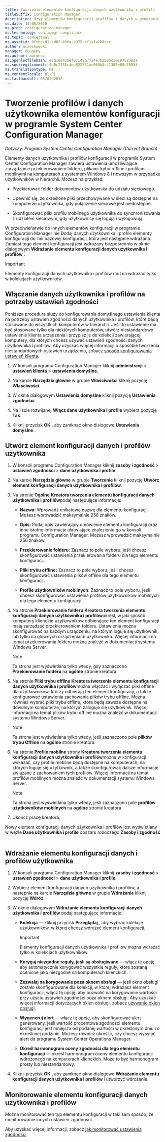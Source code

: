 ```yaml
---
title: Tworzenie elementów konfiguracji danych użytkownika i profili
titleSuffix: Configuration Manager
description: Użyj elementów konfiguracji profilów i danych w programie System Center Configuration Manager do zarządzania Przekierowanie folderu, plikami trybu offline i profilami mobilnymi.
ms.date: 10/06/2016
ms.prod: configuration-manager
ms.technology: configmgr-compliance
ms.topic: conceptual
ms.assetid: 9fcbcc81-cd6f-496e-b075-ef1afa2b8ccc
author: aczechowski
manager: dougeby
ms.author: aaroncz
ms.openlocfilehash: e7d1ee430ef07149b77a4e7b250bc3e19788582a
ms.sourcegitcommit: 0b0c2735c4ed822731ae069b4cc1380e89e78933
ms.translationtype: MT
ms.contentlocale: pl-PL
ms.lasthandoff: 05/03/2018
---
```

# <a name="create-user-data-and-profiles-configuration-items-in-system-center-configuration-manager"></a>Tworzenie profilów i danych użytkownika elementów konfiguracji w programie System Center Configuration Manager

*Dotyczy: Program System Center Configuration Manager (Current Branch)*

Elementy danych użytkownika i profilów konfiguracji w programie System Center Configuration Manager zawiera ustawienia umożliwiające zarządzanie przekierowaniem folderu, plikami trybu offline i profilami mobilnymi na komputerach z systemem Windows 8 i nowszym w przypadku użytkowników w hierarchii. Możesz na przykład:  

-   Przekierować folder dokumentów użytkownika do udziału sieciowego.  

-   Upewnić się, że określone pliki przechowywane w sieci są dostępne na komputerze użytkownika, gdy połączenie sieciowe jest niedostępne.  

-   Skonfigurować pliki profilu mobilnego użytkownika do synchronizowania z udziałem sieciowym, gdy użytkownicy się logują i wylogowują.  

 W przeciwieństwie do innych elementów konfiguracji w programie Configuration Manager nie Dodaj danych użytkownika i profile elementy konfiguracji do linii bazowej konfiguracji, która jest następnie wdrażana. Zamiast tego element konfiguracji jest wdrażany bezpośrednio w oknie dialogowym **Wdrażanie elementu konfiguracji danych użytkownika i profilów** .  

> [!IMPORTANT]  
>  Elementy konfiguracji danych użytkownika i profilów można wdrażać tylko w kolekcjach użytkowników.  

## <a name="enable-user-data-and-profiles-for-compliance-settings"></a>Włączanie danych użytkownika i profilów na potrzeby ustawień zgodności  
 Poniższa procedura służy do konfigurowania domyślnego ustawienia klienta na potrzeby ustawień zgodności danych użytkownika i profilów, które będą stosowane do wszystkich komputerów w hierarchii. Jeśli to ustawienie ma być stosowane tylko dla niektórych komputerów, utwórz niestandardowe ustawienie klienta urządzenia i przypisz je do kolekcji zawierającej komputery, dla których chcesz używać ustawień zgodności danych użytkownika i profilów. Aby uzyskać więcej informacji o sposobie tworzenia niestandardowych ustawień urządzenia, zobacz [sposób konfigurowania ustawień klienta](../../core/clients/deploy/configure-client-settings.md).  

1.  W konsoli programu Configuration Manager kliknij **administracji** > **ustawień klienta** > **ustawienia domyślne**.  

4.  Na karcie **Narzędzia główne** w grupie **Właściwości** kliknij pozycję **Właściwości**.  

5.  W oknie dialogowym **Ustawienia domyślne** kliknij pozycję **Ustawienia zgodności**.  

6.  Na liście rozwijanej **Włącz dane użytkownika i profile** wybierz pozycję **Tak**.  

7.  Kliknij przycisk **OK** , aby zamknąć okno dialogowe **Ustawienia domyślne** .  

## <a name="create-a-user-data-and-profiles-configuration-item"></a>Utwórz element konfiguracji danych i profilów użytkownika  

1.  W konsoli programu Configuration Manager kliknij **zasoby i zgodność** > **ustawień zgodności** > **dane użytkownika i profile**.  

3.  Na karcie **Narzędzia główne** w grupie **Tworzenie** kliknij pozycję **Utwórz element konfiguracji danych użytkownika i profilów**.  

4.  Na stronie **Ogólne** **Kreatora tworzenia elementu konfiguracji danych użytkownika i profilów**podaj następujące informacje:  

    -   **Nazwa:** Wprowadź unikatową nazwę dla elementu konfiguracji. Możesz wprowadzić maksymalnie 256 znaków.  

    -   **Opis:** Podaj opis zawierający omówienie elementu konfiguracji oraz inne istotne informacje ułatwiające znalezienie go w konsoli programu Configuration Manager. Możesz wprowadzić maksymalnie 256 znaków.  

    -   **Przekierowanie folderu:** Zaznacz to pole wyboru, jeśli chcesz skonfigurować ustawienia przekierowania folderu dla tego elementu konfiguracji.  

    -   **Pliki trybu offline:** Zaznacz to pole wyboru, jeśli chcesz skonfigurować ustawienia plików offline dla tego elementu konfiguracji.  

    -   **Profile użytkowników mobilnych:** Zaznacz to pole wyboru, jeśli chcesz skonfigurować ustawienia profilów użytkowników mobilnych dla tego elementu konfiguracji.  

5.  Na stronie **Przekierowanie folderu** **Kreatora tworzenia elementu konfiguracji danych użytkownika i profilów**określ, w jaki sposób komputery klienckie użytkowników odbierające ten element konfiguracji mają zarządzać przekierowaniem folderu. Ustawienia można skonfigurować na każdym urządzeniu, na którym loguje się użytkownik, lub tylko na głównych urządzeniach użytkownika. Więcej informacji na temat przekierowania folderu można znaleźć w dokumentacji systemu Windows Server.  

    > [!NOTE]  
    >  Ta strona jest wyświetlana tylko wtedy, gdy zaznaczono **Przekierowanie folderu** na **ogólne** stronie kreatora.  

6.  Na stronie **Pliki trybu offline** **Kreatora tworzenia elementu konfiguracji danych użytkownika i profilów**można włączać i wyłączać pliki offline dla użytkowników, którzy odbierają ten element konfiguracji, a także konfigurować ustawienia zachowania plików trybu offline. Można również wybrać pliki trybu offline, które będą zawsze dostępne na dowolnym komputerze, na którym zaloguje się użytkownik. Więcej informacji na temat plików trybu offline można znaleźć w dokumentacji systemu Windows Server.  

    > [!NOTE]  
    >  Ta strona jest wyświetlana tylko wtedy, jeśli zaznaczono pole **plików trybu Offline** na **ogólne** stronie kreatora.  

7.  Na stronie **Profile mobilne** strony **Kreatora tworzenia elementu konfiguracji danych użytkownika i profilów**można w konfiguracji wskazać, czy profile mobilne będą dostępne na komputerach, na których loguje się użytkownik, a także skonfigurować dalsze informacje związane z zachowaniem tych profilów. Więcej informacji na temat profilów mobilnych można znaleźć w dokumentacji systemu Windows Server.  

    > [!NOTE]  
    >  Ta strona jest wyświetlana tylko wtedy, jeśli zaznaczono pole **profilów użytkowników mobilnych** na **ogólne** stronie kreatora.  

8.  Ukończ pracę kreatora.  

 Nowy element konfiguracji danych użytkownika i profilów jest wyświetlany w węźle **Dane użytkownika i profile** obszaru roboczego **Zasoby i zgodność** .  

## <a name="deploy-a-user-data-and-profiles-configuration-item"></a>Wdrażanie elementu konfiguracji danych i profilów użytkownika  

1.  W konsoli programu Configuration Manager kliknij **zasoby i zgodność** > **ustawień zgodności** > **dane użytkownika i profile**.  

3.  Wybierz element konfiguracji danych użytkownika i profilów, a następnie na karcie **Narzędzia główne** w grupie **Wdrażanie** kliknij pozycję **Wdróż**.  

4.  W oknie dialogowym **Wdrażanie elementu konfiguracji danych użytkownika i profilów** podaj następujące informacje:  

    -   **Kolekcja** — kliknij przycisk **Przeglądaj** , aby wybrać kolekcję użytkowników, w której chcesz wdrożyć element konfiguracji.  

        > [!IMPORTANT]  
        >  Elementy konfiguracji danych użytkownika i profilów można wdrażać tylko w kolekcjach użytkowników.  

    -   **Koryguj niezgodne reguły, jeśli są obsługiwane** — włącz tę opcję, aby automatycznie korygować wszystkie reguły, które zostaną ocenione jako niezgodne na komputerach klienckich.  

    -   **Zezwalaj na korygowanie poza oknem obsługi** — jeśli okno obsługi zostało skonfigurowane dla kolekcji, w której wdrażasz element konfiguracji, włącz tę opcję, aby pozwolić na korygowanie wartości przy użyciu ustawień zgodności poza oknem obsługi. Aby uzyskać więcej informacji dotyczących okien obsługi, zobacz [używanie okien obsługi](../../core/clients/manage/collections/use-maintenance-windows.md).  

    -   **Wygeneruj alert** — włącz tę opcję, aby skonfigurować alert generowany, jeśli wartość procentowa zgodności elementu konfiguracji jest mniejsza od podanej wartości w określonym dniu i o określonej godzinie. Możesz również określić, czy chcesz wysyłać alert do programu System Center Operations Manager.  

    -   **Określ harmonogram oceny zgodności dla tego elementu konfiguracji** — określ harmonogram oceny elementu konfiguracji wdrożonego na komputerach klienckich. Może to być harmonogram prosty lub niestandardowy.  

5.  Kliknij przycisk **OK** , aby zamknąć okno dialogowe **Wdrażanie elementu konfiguracji danych użytkownika i profilów** i utworzyć wdrożenie.  

## <a name="monitor-a-user-data-and-profiles-configuration-item"></a>Monitorowanie elementu konfiguracji danych użytkownika i profilów  
 Można monitorować ten typ elementu konfiguracji w taki sam sposób, że monitorowanie innych ustawień zgodności.  

 Aby uzyskać więcej informacji, zobacz [jak monitorować ustawienia zgodności](../../compliance/deploy-use/monitor-compliance-settings.md).  
